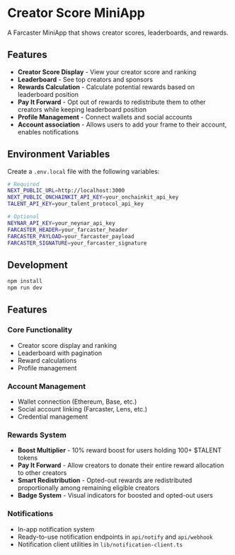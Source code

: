 # Creator Score MiniApp

A Farcaster MiniApp that shows creator scores, leaderboards, and rewards.

## Features

- **Creator Score Display** - View your creator score and ranking
- **Leaderboard** - See top creators and sponsors
- **Rewards Calculation** - Calculate potential rewards based on leaderboard position
- **Pay It Forward** - Opt out of rewards to redistribute them to other creators while keeping leaderboard position
- **Profile Management** - Connect wallets and social accounts
- **Account association** - Allows users to add your frame to their account, enables notifications

## Environment Variables

Create a `.env.local` file with the following variables:

```bash
# Required
NEXT_PUBLIC_URL=http://localhost:3000
NEXT_PUBLIC_ONCHAINKIT_API_KEY=your_onchainkit_api_key
TALENT_API_KEY=your_talent_protocol_api_key

# Optional
NEYNAR_API_KEY=your_neynar_api_key
FARCASTER_HEADER=your_farcaster_header
FARCASTER_PAYLOAD=your_farcaster_payload
FARCASTER_SIGNATURE=your_farcaster_signature
```

## Development

```bash
npm install
npm run dev
```

## Features

### Core Functionality
- Creator score display and ranking
- Leaderboard with pagination
- Reward calculations
- Profile management

### Account Management
- Wallet connection (Ethereum, Base, etc.)
- Social account linking (Farcaster, Lens, etc.)
- Credential management

### Rewards System
- **Boost Multiplier** - 10% reward boost for users holding 100+ $TALENT tokens
- **Pay It Forward** - Allow creators to donate their entire reward allocation to other creators
- **Smart Redistribution** - Opted-out rewards are redistributed proportionally among remaining eligible creators
- **Badge System** - Visual indicators for boosted and opted-out users

### Notifications
- In-app notification system
- Ready-to-use notification endpoints in `api/notify` and `api/webhook`
- Notification client utilities in `lib/notification-client.ts`
